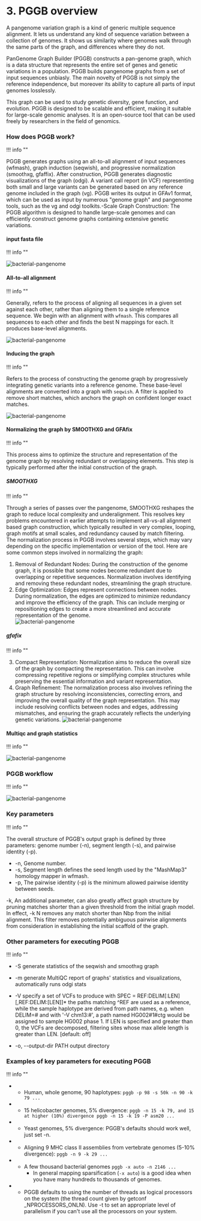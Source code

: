 # 3. PGGB overview

A pangenome variation graph is a kind of generic multiple sequence alignment. It lets us understand any kind of sequence variation between a collection of genomes. It shows us similarity where genomes walk through the same parts of the graph, and differences where they do not.
    
PanGenome Graph Builder (PGGB) constructs a pan-genome graph, which is a data structure that represents the entire set of genes and genetic variations in a population.
PGGB builds pangenome graphs from a set of input sequences unbiasly. The main novelty of PGGB is not simply the reference independence, but moreover its ability to capture all parts of input genomes losslessly. 

This graph can be used to study genetic diversity, gene function, and evolution. PGGB is designed to be scalable and efficient, making it suitable for large-scale genomic analyses. It is an open-source tool that can be used freely by researchers in the field of genomics.
</p>

### How does PGGB work?
!!! info ""

PGGB generates graphs using an all-to-all alignment of input sequences (wfmash), graph induction (seqwish), and progressive normalization (smoothxg, gfaffix). After construction, PGGB generates diagnostic visualizations of the graph (odgi). A variant call report (in VCF) representing both small and large variants can be generated based on any reference genome included in the graph (vg). PGGB writes its output in GFAv1 format, which can be used as input by numerous "genome graph" and pangenome tools, such as the vg and odgi toolkits.-Scale Graph Construction: The PGGB algorithm is designed to handle large-scale genomes and can efficiently construct genome graphs containing extensive genetic variations.


#### input fasta file 
!!! info ""

![bacterial-pangenome](theme_figures/PGGB_workflow_1_small.png)

#### All-to-all alignment
!!! info ""

Generally, refers to the process of aligning all sequences in a given set against each other, rather than aligning them to a single reference sequence.
We begin with an alignment with `wfmash`. This compares all sequences to each other and finds the best N mappings for each. It produces base-level alignments.

![bacterial-pangenome](theme_figures/PGGB_workflow_2_small.png)

#### Inducing the graph
!!! info ""

Refers to the process of constructing the genome graph by progressively integrating genetic variants into a reference genome.
These base-level alignments are converted into a graph with `seqwish`. A filter is applied to remove short matches, which anchors the graph on confident longer exact matches.

![bacterial-pangenome](theme_figures/PGGB_workflow_3_small.png)

#### Normalizing the graph by SMOOTHXG and GFAfix
!!! info ""

This process aims to optimize the structure and representation of the genome graph by resolving redundant or overlapping elements. This step is typically performed after the initial construction of the graph.

##### SMOOTHXG
!!! info ""

Through a series of passes over the pangenome, SMOOTHXG reshapes the graph to reduce local complexity and underalignment. This resolves key problems encountered in earlier attempts to implement all-vs-all alignment based graph construction, which typically resulted in very complex, looping, graph motifs at small scales, and redundancy caused by match filtering.
The normalization process in PGGB involves several steps, which may vary depending on the specific implementation or version of the tool. Here are some common steps involved in normalizing the graph:  
1.  Removal of Redundant Nodes: During the construction of the genome graph, it is possible that some nodes become redundant due to overlapping or repetitive sequences. Normalization involves identifying and removing these redundant nodes, streamlining the graph structure.  
2.	Edge Optimization: Edges represent connections between nodes. During normalization, the edges are optimized to minimize redundancy and improve the efficiency of the graph. This can include merging or repositioning edges to create a more streamlined and accurate representation of the genome.  
![bacterial-pangenome](theme_figures/PGGB_workflow_4_small.png)

##### gfafix
!!! info ""

3.	Compact Representation: Normalization aims to reduce the overall size of the graph by compacting the representation. This can involve compressing repetitive regions or simplifying complex structures while preserving the essential information and variant representation.
4.	Graph Refinement: The normalization process also involves refining the graph structure by resolving inconsistencies, correcting errors, and improving the overall quality of the graph representation. This may include resolving conflicts between nodes and edges, addressing mismatches, and ensuring the graph accurately reflects the underlying genetic variations.
![bacterial-pangenome](theme_figures/PGGB_workflow_5_small.png)



#### Multiqc and graph statistics
!!! info ""

![bacterial-pangenome](theme_figures/PGGB_workflow_6_small.png)



### PGGB workflow
!!! info ""

![bacterial-pangenome](theme_figures/PGGB_workflow_7_small.png)



### Key parameters
!!! info ""

The overall structure of PGGB's output graph is defined by three parameters: genome number (-n), segment length (-s), and pairwise identity (-p). 

- -n, Genome number.
- -s, Segment length defines the seed length used by the "MashMap3" homology mapper in wfmash.
- -p, The pairwise identity (-p) is the minimum allowed pairwise identity between seeds.

-k, An additional parameter, can also greatly affect graph structure by pruning matches shorter than a given threshold from the initial graph model. In effect, -k N removes any match shorter than Nbp from the initial alignment. This filter removes potentially ambiguous pairwise alignments from consideration in establishing the initial scaffold of the graph.


### Other parameters for executing PGGB
!!! info ""

- -S generate statistics of the seqwish and smoothxg graph

- -m generate MultiQC report of graphs' statistics and visualizations, automatically runs odgi stats

- -V specify a set of VCFs to produce with SPEC = REF:DELIM[:LEN][,REF:DELIM:[LEN]]* the paths matching ^REF are used as a reference, while the sample haplotype are derived from path names, e.g. when DELIM=# and with '-V chm13:#', a path named HG002#1#ctg would be assigned to sample HG002 phase 1. If LEN is specified and greater than 0, the VCFs are decomposed, filtering sites whose max allele length is greater than LEN. [default: off]

- -o, --output-dir PATH       output directory


### Examples of key parameters for executing PGGB
!!! info ""

- - Human, whole genome, 90 haplotypes: `pggb -p 98 -s 50k -n 90 -k 79 ...`
- - 15 helicobacter genomes, 5% divergence: `pggb -n 15 -k 79, and 15 at higher (10%) divergence pggb -n 15 -k 19 -P asm20 ...`
- - Yeast genomes, 5% divergence: PGGB's defaults should work well, just set -n.
- - Aligning 9 MHC class II assemblies from vertebrate genomes (5-10% divergence): `pggb -n 9 -k 29 ...`
- - A few thousand bacterial genomes `pggb -x auto -n 2146 ...`
    - In general mapping sparsification (`-x auto`) is a good idea when you have many hundreds to thousands of genomes.
- - PGGB defaults to using the number of threads as logical processors on the system (the thread count given by getconf _NPROCESSORS_ONLN). Use -t to set an appropriate level of parallelism if you can't use all the processors on your system.

